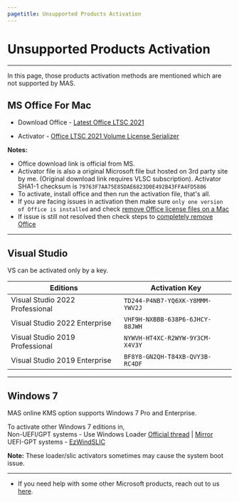 ```yaml
---
pagetitle: Unsupported Products Activation
---
```


# Unsupported Products Activation

------------------------------------------------------------------------

In this page, those products activation methods are mentioned which are not supported by MAS.

## MS Office For Mac

-   Download Office - [Latest Office LTSC 2021](https://go.microsoft.com/fwlink/p/?linkid=2009112)

-   Activator - [Office LTSC 2021 Volume License Serializer](https://app.box.com/s/hi2ejfi2qxfctcicu2qgebsz6bsgdsxc)

**Notes:**

-   Office download link is official from MS.
-   Activator file is also a original Microsoft file but hosted on 3rd party site by me. (Original download link requires VLSC subscription). Activator SHA1-1 checksum is `79763F7AA75E85DAE6823D0E492B43FFA4FD5886`
-   To activate, install office and then run the activation file, that's all.
-   If you are facing issues in activation then make sure `only one version of Office is installed` and check [remove Office license files on a Mac](https://support.microsoft.com/office/b032c0f6-a431-4dad-83a9-6b727c03b193)
-   If issue is still not resolved then check steps to [completely remove Office](https://support.microsoft.com/office/ec3aa66e-6a76-451f-9d35-cba2e14e94c0)

------------------------------------------------------------------------

## Visual Studio

VS can be activated only by a key.

| Editions                        | Activation Key                  |
|---------------------------------|---------------------------------|
| Visual Studio 2022 Professional | `TD244-P4NB7-YQ6XK-Y8MMM-YWV2J` |
| Visual Studio 2022 Enterprise   | `VHF9H-NXBBB-638P6-6JHCY-88JWH` |
| Visual Studio 2019 Professional | `NYWVH-HT4XC-R2WYW-9Y3CM-X4V3Y` |
| Visual Studio 2019 Enterprise   | `BF8Y8-GN2QH-T84XB-QVY3B-RC4DF` |

------------------------------------------------------------------------

## Windows 7

MAS online KMS option supports Windows 7 Pro and Enterprise.

To activate other Windows 7 editions in,\
Non-UEFI/GPT systems - Use Windows Loader [Official thread](https://forums.mydigitallife.net/forums/windows-loader.39/) \| [Mirror](https://app.box.com/s/bnchc6hten44adunlcpz9ya9j0uucfs2)\
UEFI-GPT systems - [EzWindSLIC](https://github.com/Dir3ctr1x/EzWindSLIC)

**Note:** These loader/slic activators sometimes may cause the system boot issue.

------------------------------------------------------------------------

-   If you need help with some other Microsoft products, reach out to us [here](contactus.html).
